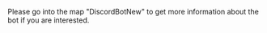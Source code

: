 Please go into the map "DiscordBotNew" to get more information about the bot if you are interested.
